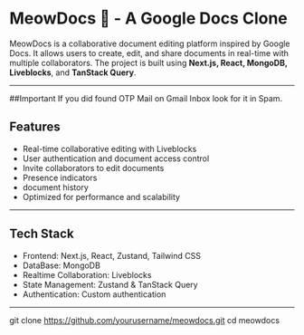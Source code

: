 # MeowDocs 📝 - A Google Docs Clone

MeowDocs is a collaborative document editing platform inspired by Google Docs. It allows users to create, edit, and share documents in real-time with multiple collaborators. The project is built using **Next.js, React, MongoDB, Liveblocks**, and **TanStack Query**.

---
##Important 
If you did found OTP Mail on Gmail Inbox look for it in Spam.

## Features

- Real-time collaborative editing with Liveblocks  
- User authentication and document access control  
- Invite collaborators to edit documents  
- Presence indicators  
- document history 
- Optimized for performance and scalability  

---

## Tech Stack

- Frontend: Next.js, React, Zustand, Tailwind CSS  
- DataBase: MongoDB  
- Realtime Collaboration: Liveblocks  
- State Management: Zustand & TanStack Query  
- Authentication: Custom authentication  

---


git clone https://github.com/yourusername/meowdocs.git
cd meowdocs
